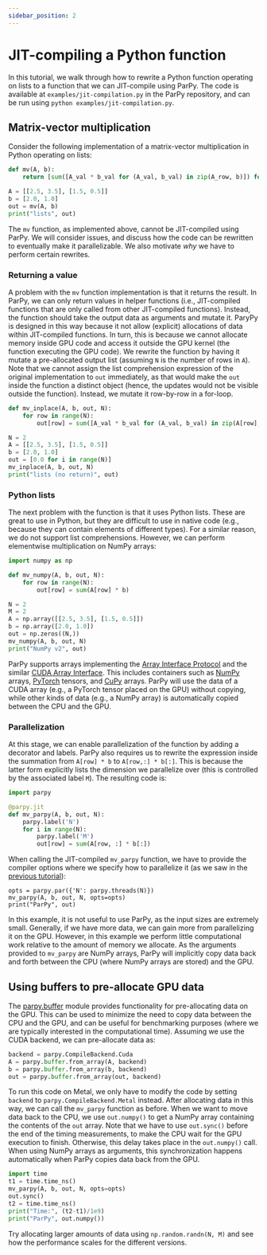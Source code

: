 ```yaml
---
sidebar_position: 2
---
```


# JIT-compiling a Python function

In this tutorial, we walk through how to rewrite a Python function operating on lists to a function that we can JIT-compile using ParPy. The code is available at `examples/jit-compilation.py` in the ParPy repository, and can be run using `python examples/jit-compilation.py`.

## Matrix-vector multiplication

Consider the following implementation of a matrix-vector multiplication in Python operating on lists:
```python
def mv(A, b):
    return [sum([A_val * b_val for (A_val, b_val) in zip(A_row, b)]) for A_row in A]

A = [[2.5, 3.5], [1.5, 0.5]]
b = [2.0, 1.0]
out = mv(A, b)
print("lists", out)
```

The `mv` function, as implemented above, cannot be JIT-compiled using ParPy. We will consider issues, and discuss how the code can be rewritten to eventually make it parallelizable. We also motivate *why* we have to perform certain rewrites.

### Returning a value

A problem with the `mv` function implementation is that it returns the result. In ParPy, we can only return values in helper functions (i.e., JIT-compiled functions that are only called from other JIT-compiled functions). Instead, the function should take the output data as arguments and mutate it. ParyPy is designed in this way because it not allow (explicit) allocations of data within JIT-compiled functions. In turn, this is because we cannot allocate memory inside GPU code and access it outside the GPU kernel (the function executing the GPU code). We rewrite the function by having it mutate a pre-allocated output list (assuming `N` is the number of rows in `A`). Note that we cannot assign the list comprehension expression of the original implementation to `out` immediately, as that would make the `out` inside the function a distinct object (hence, the updates would not be visible outside the function). Instead, we mutate it row-by-row in a for-loop.
```python
def mv_inplace(A, b, out, N):
    for row in range(N):
        out[row] = sum([A_val * b_val for (A_val, b_val) in zip(A[row], b)])

N = 2
A = [[2.5, 3.5], [1.5, 0.5]]
b = [2.0, 1.0]
out = [0.0 for i in range(N)]
mv_inplace(A, b, out, N)
print("lists (no return)", out)
```

### Python lists

The next problem with the function is that it uses Python lists. These are great to use in Python, but they are difficult to use in native code (e.g., because they can contain elements of different types). For a similar reason, we do not support list comprehensions. However, we can perform elementwise multiplication on NumPy arrays:
```python
import numpy as np

def mv_numpy(A, b, out, N):
    for row in range(N):
        out[row] = sum(A[row] * b)

N = 2
M = 2
A = np.array([[2.5, 3.5], [1.5, 0.5]])
b = np.array([2.0, 1.0])
out = np.zeros((N,))
mv_numpy(A, b, out, N)
print("NumPy v2", out)
```

ParPy supports arrays implementing the [Array Interface Protocol](https://numpy.org/doc/stable/reference/arrays.interface.html) and the similar [CUDA Array Interface](https://numba.readthedocs.io/en/stable/cuda/cuda_array_interface.html). This includes containers such as [NumPy](https://numpy.org/) arrays, [PyTorch](https://pytorch.org/) tensors, and [CuPy](https://cupy.dev/) arrays. ParPy will use the data of a CUDA array (e.g., a PyTorch tensor placed on the GPU) without copying, while other kinds of data (e.g., a NumPy array) is automatically copied between the CPU and the GPU.

### Parallelization

At this stage, we can enable parallelization of the function by adding a decorator and labels. ParPy also requires us to rewrite the expression inside the summation from `A[row] * b` to `A[row,:] * b[:]`. This is because the latter form explicitly lists the dimension we parallelize over (this is controlled by the associated label `M`). The resulting code is:
```python
import parpy

@parpy.jit
def mv_parpy(A, b, out, N):
    parpy.label('N')
    for i in range(N):
        parpy.label('M')
        out[row] = sum(A[row, :] * b[:])
```

When calling the JIT-compiled `mv_parpy` function, we have to provide the compiler options where we specify how to parallelize it (as we saw in the [previous tutorial](./basic-parallelization.md)):
```
opts = parpy.par({'N': parpy.threads(N)})
mv_parpy(A, b, out, N, opts=opts)
print("ParPy", out)
```

In this example, it is not useful to use ParPy, as the input sizes are extremely small. Generally, if we have more data, we can gain more from parallelizing it on the GPU. However, in this example we perform little computational work relative to the amount of memory we allocate. As the arguments provided to `mv_parpy` are NumPy arrays, ParPy will implicitly copy data back and forth between the CPU (where NumPy arrays are stored) and the GPU.

## Using buffers to pre-allocate GPU data

The [parpy.buffer](/docs/reference/buffer) module provides functionality for pre-allocating data on the GPU. This can be used to minimize the need to copy data between the CPU and the GPU, and can be useful for benchmarking purposes (where we are typically interested in the computational time). Assuming we use the CUDA backend, we can pre-allocate data as:
```python
backend = parpy.CompileBackend.Cuda
A = parpy.buffer.from_array(A, backend)
b = parpy.buffer.from_array(b, backend)
out = parpy.buffer.from_array(out, backend)
```

To run this code on Metal, we only have to modify the code by setting `backend` to `parpy.CompileBackend.Metal` instead. After allocating data in this way, we can call the `mv_parpy` function as before. When we want to move data back to the CPU, we use `out.numpy()` to get a NumPy array containing the contents of the `out` array. Note that we have to use `out.sync()` before the end of the timing measurements, to make the CPU wait for the GPU execution to finish. Otherwise, this delay takes place in the `out.numpy()` call. When using NumPy arrays as arguments, this synchronization happens automatically when ParPy copies data back from the GPU.
```python
import time
t1 = time.time_ns()
mv_parpy(A, b, out, N, opts=opts)
out.sync()
t2 = time.time_ns()
print("Time:", (t2-t1)/1e9)
print("ParPy", out.numpy())
```

Try allocating larger amounts of data using `np.random.randn(N, M)` and see how the performance scales for the different versions.
